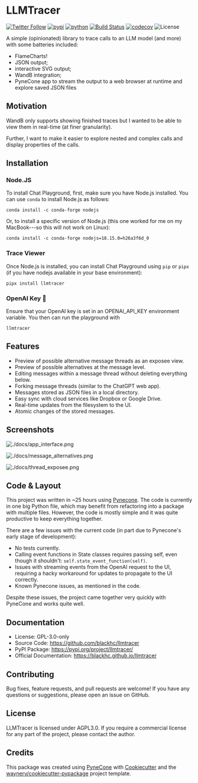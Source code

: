 # LLMTracer

[![Twitter Follow](https://img.shields.io/twitter/follow/blackhc?style=social)](https://twitter.com/intent/follow?screen_name=blackhc)
[![pypi](https://img.shields.io/pypi/v/llmtracer.svg)](https://pypi.org/project/llmtracer/)
[![python](https://img.shields.io/pypi/pyversions/llmtracer.svg)](https://pypi.org/project/llmtracer/)
[![Build Status](https://github.com/blackhc/llmtracer/actions/workflows/dev.yml/badge.svg)](https://github.com/blackhc/llmtracer/actions/workflows/dev.yml)
[![codecov](https://codecov.io/gh/blackhc/llmtracer/branch/main/graphs/badge.svg)](https://codecov.io/github/blackhc/llmtracer)
![License](https://img.shields.io/github/license/blackhc/llmtracer)

A simple (opinionated) library to trace calls to an LLM model (and more) with some batteries included:

* FlameCharts!
* JSON output;
* interactive SVG output;
* WandB integration;
* PyneCone app to stream the output to a web browser at runtime and explore saved JSON files

## Motivation

WandB only supports showing finished traces but I wanted to be able to view them in real-time (at finer granularity).

Further, I want to make it easier to explore nested and complex calls and display properties of the calls.

## Installation

### Node.JS

To install Chat Playground, first, make sure you have Node.js installed. You can use `conda` to install Node.js as follows:

```
conda install -c conda-forge nodejs
```

Or, to install a specific version of Node.js (this one worked for me on my MacBook---so this will not work on Linux):

```
conda install -c conda-forge nodejs=18.15.0=h26a3f6d_0
```

### Trace Viewer

Once Node.js is installed, you can install Chat Playground using `pip` or `pipx` (if you have nodejs available in your base environment):

```
pipx install llmtracer
```

### OpenAI Key :key:

Ensure that your OpenAI key is set in an OPENAI_API_KEY environment variable. You then can run the playground with

```
llmtracer
```

## Features

* Preview of possible alternative message threads as an exposee view.
* Preview of possible alternatives at the message level.
* Editing messages within a message thread without deleting everything below.
* Forking message threads (similar to the ChatGPT web app).
* Messages stored as JSON files in a local directory.
* Easy sync with cloud services like Dropbox or Google Drive.
* Real-time updates from the filesystem to the UI.
* Atomic changes of the stored messages.

## Screenshots

![./docs/app_interface.png](./docs/app_interface.png)

![./docs/message_alternatives.png](./docs/message_alternatives.png)

![./docs/thread_exposee.png](./docs/thread_exposee.png)

## Code & Layout

This project was written in ~25 hours using [Pynecone](https://pynecone.io/). The code is currently in one big Python file, which may benefit from refactoring into a package with multiple files. However, the code is mostly simple and it was quite productive to keep everything together.

There are a few issues with the current code (in part due to Pynecone's early stage of development):

- No tests currently.
- Calling event functions in State classes requires passing self, even though it shouldn't: `self.state_event_function(self)`.
- Issues with streaming events from the OpenAI request to the UI, requiring a hacky workaround for updates to propagate to the UI correctly.
- Known Pynecone issues, as mentioned in the code.

Despite these issues, the project came together very quickly with PyneCone and works quite well.

## Documentation

* License: GPL-3.0-only
* Source Code: <https://github.com/blackhc/llmtracer>
* PyPI Package: <https://pypi.org/project/llmtracer/>
* Official Documentation: <https://blackhc.github.io/llmtracer>

## Contributing

Bug fixes, feature requests, and pull requests are welcome! If you have any questions or suggestions, please open an issue on GitHub.

## License

LLMTracer is licensed under AGPL3.0. If you require a commercial license for any part of the project, please contact the author.

## Credits

This package was created using [PyneCone](https://pynecone.io/) with [Cookiecutter](https://github.com/audreyr/cookiecutter) and the [waynerv/cookiecutter-pypackage](https://github.com/waynerv/cookiecutter-pypackage) project template.
